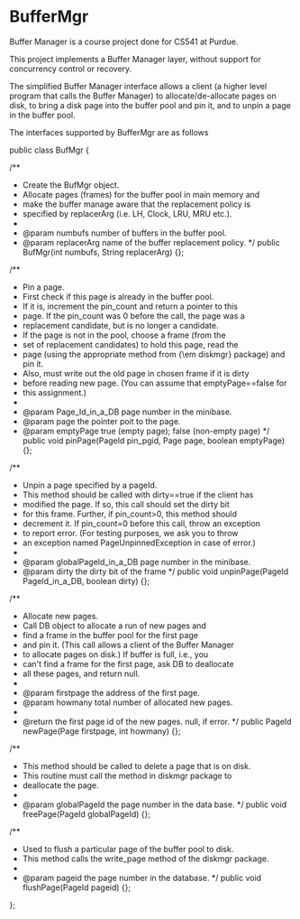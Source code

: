 # BufferMgr

Buffer Manager is a course project done for CS541 at Purdue.

This project implements a Buffer Manager layer, without support for concurrency control or recovery.

The simplified Buffer Manager interface  allows a client (a higher level program that calls the Buffer Manager) to allocate/de-allocate pages on disk, to bring a disk page into the buffer pool and pin it, and to unpin a page in the buffer pool.

The interfaces supported by BufferMgr are as follows


public class BufMgr {

  /**
   * Create the BufMgr object.
   * Allocate pages (frames) for the buffer pool in main memory and
   * make the buffer manage aware that the replacement policy is
   * specified by replacerArg (i.e. LH, Clock, LRU, MRU etc.).
   *
   * @param numbufs number of buffers in the buffer pool.
   * @param replacerArg name of the buffer replacement policy.
   */
  public BufMgr(int numbufs, String replacerArg) {};

  /** 
   * Pin a page.
   * First check if this page is already in the buffer pool.  
   * If it is, increment the pin_count and return a pointer to this 
   * page.  If the pin_count was 0 before the call, the page was a 
   * replacement candidate, but is no longer a candidate.
   * If the page is not in the pool, choose a frame (from the 
   * set of replacement candidates) to hold this page, read the 
   * page (using the appropriate method from {\em diskmgr} package) and pin it.
   * Also, must write out the old page in chosen frame if it is dirty 
   * before reading new page.  (You can assume that emptyPage==false for
   * this assignment.)
   *
   * @param Page_Id_in_a_DB page number in the minibase.
   * @param page the pointer poit to the page.
   * @param emptyPage true (empty page); false (non-empty page)
   */
  public void pinPage(PageId pin_pgid, Page page, boolean emptyPage) {};

   /**
   * Unpin a page specified by a pageId.
   * This method should be called with dirty==true if the client has
   * modified the page.  If so, this call should set the dirty bit 
   * for this frame.  Further, if pin_count>0, this method should 
   * decrement it. If pin_count=0 before this call, throw an exception
   * to report error.  (For testing purposes, we ask you to throw
   * an exception named PageUnpinnedException in case of error.)
   *
   * @param globalPageId_in_a_DB page number in the minibase.
   * @param dirty the dirty bit of the frame
   */
  public void unpinPage(PageId PageId_in_a_DB, boolean dirty) {};

  /** 
   * Allocate new pages.
   * Call DB object to allocate a run of new pages and 
   * find a frame in the buffer pool for the first page
   * and pin it. (This call allows a client of the Buffer Manager
   * to allocate pages on disk.) If buffer is full, i.e., you 
   * can't find a frame for the first page, ask DB to deallocate 
   * all these pages, and return null.
   *
   * @param firstpage the address of the first page.
   * @param howmany total number of allocated new pages.
   *
   * @return the first page id of the new pages.  null, if error.
   */
  public PageId newPage(Page firstpage, int howmany) {};

  /**
   * This method should be called to delete a page that is on disk.
   * This routine must call the method in diskmgr package to 
   * deallocate the page. 
   *
   * @param globalPageId the page number in the data base.
   */
  public void freePage(PageId globalPageId) {};

  /**
   * Used to flush a particular page of the buffer pool to disk.
   * This method calls the write_page method of the diskmgr package.
   *
   * @param pageid the page number in the database.
   */
  public void flushPage(PageId pageid) {};

};